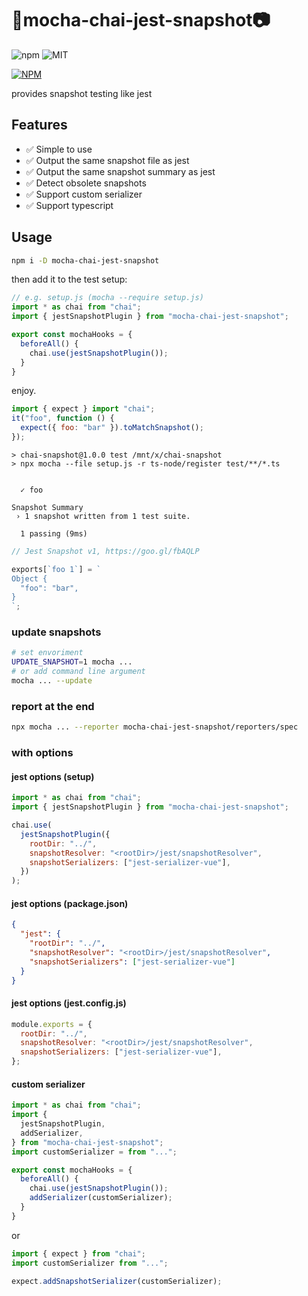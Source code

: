 # 🍵mocha-chai-jest-snapshot📷

![npm](https://img.shields.io/npm/v/mocha-chai-jest-snapshot?style=flat-square) ![MIT](https://img.shields.io/npm/l/mocha-chai-jest-snapshot?style=flat-square)

[![NPM](https://nodei.co/npm/mocha-chai-jest-snapshot.png)](https://nodei.co/npm/mocha-chai-jest-snapshot/)

provides snapshot testing like jest

## Features

- ✅ Simple to use
- ✅ Output the same snapshot file as jest
- ✅ Output the same snapshot summary as jest
- ✅ Detect obsolete snapshots
- ✅ Support custom serializer
- ✅ Support typescript

## Usage

```bash
npm i -D mocha-chai-jest-snapshot
```

then add it to the test setup:

```js
// e.g. setup.js (mocha --require setup.js)
import * as chai from "chai";
import { jestSnapshotPlugin } from "mocha-chai-jest-snapshot";

export const mochaHooks = {
  beforeAll() {
    chai.use(jestSnapshotPlugin());
  }
}
```

enjoy.

```js
import { expect } import "chai";
it("foo", function () {
  expect({ foo: "bar" }).toMatchSnapshot();
});
```

```
> chai-snapshot@1.0.0 test /mnt/x/chai-snapshot
> npx mocha --file setup.js -r ts-node/register test/**/*.ts


  ✓ foo

Snapshot Summary
 › 1 snapshot written from 1 test suite.

  1 passing (9ms)
```

```js
// Jest Snapshot v1, https://goo.gl/fbAQLP

exports[`foo 1`] = `
Object {
  "foo": "bar",
}
`;
```

### update snapshots

```bash
# set envoriment
UPDATE_SNAPSHOT=1 mocha ...
# or add command line argument
mocha ... --update
```

### report at the end

```bash
npx mocha ... --reporter mocha-chai-jest-snapshot/reporters/spec
```

### with options

#### jest options (setup)

```js
import * as chai from "chai";
import { jestSnapshotPlugin } from "mocha-chai-jest-snapshot";

chai.use(
  jestSnapshotPlugin({
    rootDir: "../",
    snapshotResolver: "<rootDir>/jest/snapshotResolver",
    snapshotSerializers: ["jest-serializer-vue"],
  })
);
```

#### jest options (package.json)

```json
{
  "jest": {
    "rootDir": "../",
    "snapshotResolver": "<rootDir>/jest/snapshotResolver",
    "snapshotSerializers": ["jest-serializer-vue"]
  }
}
```

#### jest options (jest.config.js)

```js
module.exports = {
  rootDir: "../",
  snapshotResolver: "<rootDir>/jest/snapshotResolver",
  snapshotSerializers: ["jest-serializer-vue"],
};
```

#### custom serializer

```js
import * as chai from "chai";
import {
  jestSnapshotPlugin,
  addSerializer,
} from "mocha-chai-jest-snapshot";
import customSerializer = from "...";

export const mochaHooks = {
  beforeAll() {
    chai.use(jestSnapshotPlugin());
    addSerializer(customSerializer);
  }
}
```

or

```js
import { expect } from "chai";
import customSerializer from "...";

expect.addSnapshotSerializer(customSerializer);
```
